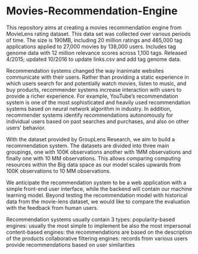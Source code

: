 # Movies-Recommendation-Engine
This repository aims at creating a movies recommendation engine from MovieLens rating dataset. This data set was collected over various periods of time. The size is 190MB, including 20 million ratings and 465,000 tag applications applied to 27,000 movies by 138,000 users. Includes tag genome data with 12 million relevance scores across 1,100 tags. Released 4/2015; updated 10/2016 to update links.csv and add tag genome data.

Recommendation systems changed the way inanimate websites communicate with their users. Rather than providing a static experience in which users search for and potentially watch movies, listen to music, and buy products, recommender systems increase interaction with users to provide a richer experience. For example, YouTube’s recommendation system is one of the most sophisticated and heavily used recommendation systems based on neural network algorithm in industry. In addition, recommender systems identify recommendations autonomously for individual users based on past searches and purchases, and also on other users' behavior. 

With the dataset provided by GroupLens Research, we aim to build a recommendation system. The datasets are divided into three main groupings, one with 100K observations another with 1MM observations and finally one with 10 MM observations. This allows comparing computing resources within the Big data space as our model scales upwards from 100K observations to 10 MM observations.

We anticipate the recommendation system to be a web application with a simple front-end user interface, while the backend will contain our machine learning model. Beyond testing the recommendation model with historical data from the movie-lens dataset, we would like to compare the evaluation with the feedback from human users. 

Recommendation systems usually contain 3 types: popularity-based engines: usually the most simple to implement be also the most impersonal
                                                content-based engines: the recommendations are based on the description of the products
                                                collaborative filtering engines: records from various users provide recommendations based                                                 on user similarities
